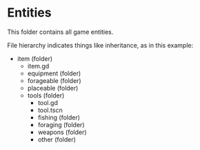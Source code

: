 # Entities

This folder contains all game entities.

File hierarchy indicates things like inheritance, as in this example:

- item (folder)
	- item.gd
	- equipment (folder)
	- forageable (folder)
	- placeable (folder)
	- tools (folder)
		- tool.gd
		- tool.tscn
		- fishing (folder)
		- foraging (folder)
		- weapons (folder)
		- other (folder)
